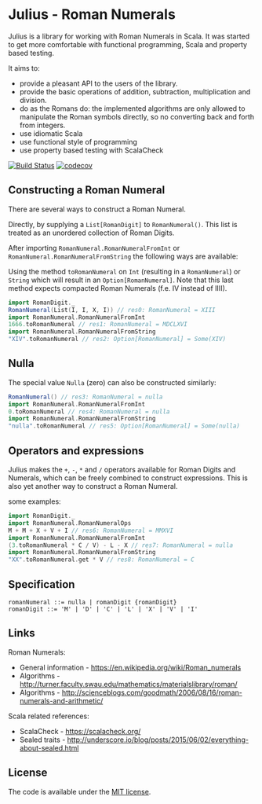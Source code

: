 Julius - Roman Numerals
=======================

Julius is a library for working with Roman Numerals in Scala.
It was started to get more comfortable with functional programming, Scala and property based testing.

It aims to:
- provide a pleasant API to the users of the library.
- provide the basic operations of addition, subtraction, multiplication and division.
- do as the Romans do: the implemented algorithms are only allowed to manipulate the Roman symbols directly, so no
converting back and forth from integers.
- use idiomatic Scala
- use functional style of programming
- use property based testing with ScalaCheck

[![Build Status](https://travis-ci.org/Philippus/julius.svg?branch=master)](https://travis-ci.org/Philippus/julius)
[![codecov](https://codecov.io/gh/Philippus/julius/branch/master/graph/badge.svg)](https://codecov.io/gh/Philippus/julius)

## Constructing a Roman Numeral
There are several ways to construct a Roman Numeral.

Directly, by supplying a `List[RomanDigit]` to `RomanNumeral()`. This list is treated as an unordered collection of
Roman Digits.

After importing `RomanNumeral.RomanNumeralFromInt` or `RomanNumeral.RomanNumeralFromString` the following ways are
available:

Using the method `toRomanNumeral` on `Int` (resulting in a `RomanNumeral`) or `String` which will result in an
`Option[RomanNumeral]`.
Note that this last method expects compacted Roman Numerals (f.e. IV instead of IIII).

```scala
import RomanDigit._
RomanNumeral(List(I, I, X, I)) // res0: RomanNumeral = XIII
import RomanNumeral.RomanNumeralFromInt
1666.toRomanNumeral // res1: RomanNumeral = MDCLXVI
import RomanNumeral.RomanNumeralFromString
"XIV".toRomanNumeral // res2: Option[RomanNumeral] = Some(XIV)
```

## Nulla
The special value `Nulla` (zero) can also be constructed similarly:

```scala
RomanNumeral() // res3: RomanNumeral = nulla
import RomanNumeral.RomanNumeralFromInt
0.toRomanNumeral // res4: RomanNumeral = nulla
import RomanNumeral.RomanNumeralFromString
"nulla".toRomanNumeral // res5: Option[RomanNumeral] = Some(nulla)
```

## Operators and expressions
Julius makes the `+`, `-`, `*` and `/` operators available for Roman Digits and Numerals, which can be freely combined
to construct expressions. This is also yet another way to construct a Roman Numeral.

some examples:
```scala
import RomanDigit._
import RomanNumeral.RomanNumeralOps
M + M + X + V + I // res6: RomanNumeral = MMXVI
import RomanNumeral.RomanNumeralFromInt
(3.toRomanNumeral * C / V) - L - X // res7: RomanNumeral = nulla
import RomanNumeral.RomanNumeralFromString
"XX".toRomanNumeral.get * V // res8: RomanNumeral = C
```

## Specification

```
romanNumeral ::= nulla | romanDigit {romanDigit}
romanDigit ::= 'M' | 'D' | 'C' | 'L' | 'X' | 'V' | 'I'
```

## Links
Roman Numerals:
- General information - https://en.wikipedia.org/wiki/Roman_numerals
- Algorithms - http://turner.faculty.swau.edu/mathematics/materialslibrary/roman/
- Algorithms - http://scienceblogs.com/goodmath/2006/08/16/roman-numerals-and-arithmetic/

Scala related references:
- ScalaCheck - https://scalacheck.org/
- Sealed traits - http://underscore.io/blog/posts/2015/06/02/everything-about-sealed.html

## License
The code is available under the [MIT license](LICENSE.md).
